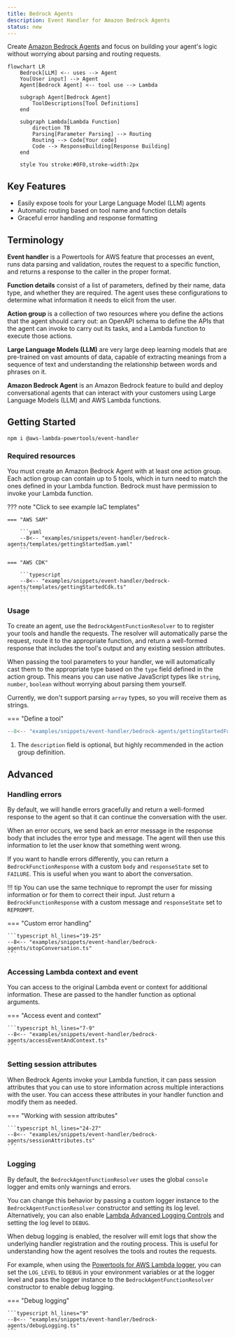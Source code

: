 ```yaml
---
title: Bedrock Agents
description: Event Handler for Amazon Bedrock Agents
status: new
---
```


<!-- markdownlint-disable MD043 -->

Create [Amazon Bedrock Agents](https://docs.aws.amazon.com/bedrock/latest/userguide/agents.html#agents-how) and focus on building your agent's logic without worrying about parsing and routing requests.

```mermaid
flowchart LR
    Bedrock[LLM] <-- uses --> Agent
    You[User input] --> Agent
    Agent[Bedrock Agent] <-- tool use --> Lambda

    subgraph Agent[Bedrock Agent]
        ToolDescriptions[Tool Definitions]
    end

    subgraph Lambda[Lambda Function]
        direction TB
        Parsing[Parameter Parsing] --> Routing
        Routing --> Code[Your code]
        Code --> ResponseBuilding[Response Building]
    end

    style You stroke:#0F0,stroke-width:2px
```

## Key Features

* Easily expose tools for your Large Language Model (LLM) agents
* Automatic routing based on tool name and function details
* Graceful error handling and response formatting

## Terminology

**Event handler** is a Powertools for AWS feature that processes an event, runs data parsing and validation, routes the request to a specific function, and returns a response to the caller in the proper format.

**Function details** consist of a list of parameters, defined by their name, data type, and whether they are required. The agent uses these configurations to determine what information it needs to elicit from the user.

**Action group** is a collection of two resources where you define the actions that the agent should carry out: an OpenAPI schema to define the APIs that the agent can invoke to carry out its tasks, and a Lambda function to execute those actions.

**Large Language Models (LLM)** are very large deep learning models that are pre-trained on vast amounts of data, capable of extracting meanings from a sequence of text and understanding the relationship between words and phrases on it.

**Amazon Bedrock Agent** is an Amazon Bedrock feature to build and deploy conversational agents that can interact with your customers using Large Language Models (LLM) and AWS Lambda functions.

## Getting Started

```shell
npm i @aws-lambda-powertools/event-handler
```

### Required resources

You must create an Amazon Bedrock Agent with at least one action group. Each action group can contain up to 5 tools, which in turn need to match the ones defined in your Lambda function. Bedrock must have permission to invoke your Lambda function.

??? note "Click to see example IaC templates"

    === "AWS SAM"

        ```yaml
        --8<-- "examples/snippets/event-handler/bedrock-agents/templates/gettingStartedSam.yaml"
        ```

    === "AWS CDK"

        ```typescript
        --8<-- "examples/snippets/event-handler/bedrock-agents/templates/gettingStartedCdk.ts"
        ```

### Usage

To create an agent, use the `BedrockAgentFunctionResolver` to to register your tools and handle the requests. The resolver will automatically parse the request, route it to the appropriate function, and return a well-formed response that includes the tool's output and any existing session attributes.

When passing the tool parameters to your handler, we will automatically cast them to the appropriate type based on the `type` field defined in the action group. This means you can use native JavaScript types like `string`, `number`, `boolean` without worrying about parsing them yourself.

Currently, we don't support parsing `array` types, so you will receive them as strings.

=== "Define a tool"

  ```typescript hl_lines="4 6 20"
  --8<-- "examples/snippets/event-handler/bedrock-agents/gettingStartedFunctionsTool.ts"
  ```
  
  1. The `description` field is optional, but highly recommended in the action group definition.

## Advanced

### Handling errors

By default, we will handle errors gracefully and return a well-formed response to the agent so that it can continue the conversation with the user.

When an error occurs, we send back an error message in the response body that includes the error type and message. The agent will then use this information to let the user know that something went wrong.

If you want to handle errors differently, you can return a `BedrockFunctionResponse` with a custom `body` and `responseState` set to `FAILURE`. This is useful when you want to abort the conversation.

!!! tip
    You can use the same technique to reprompt the user for missing information or for them to correct their input. Just return a `BedrockFunctionResponse` with a custom message and `responseState` set to `REPROMPT`.

=== "Custom error handling"

    ```typescript hl_lines="19-25"
    --8<-- "examples/snippets/event-handler/bedrock-agents/stopConversation.ts"
    ```

### Accessing Lambda context and event

You can access to the original Lambda event or context for additional information. These are passed to the handler function as optional arguments.

=== "Access event and context"

    ```typescript hl_lines="7-9"
    --8<-- "examples/snippets/event-handler/bedrock-agents/accessEventAndContext.ts"
    ```

### Setting session attributes

When Bedrock Agents invoke your Lambda function, it can pass session attributes that you can use to store information across multiple interactions with the user. You can access these attributes in your handler function and modify them as needed.

=== "Working with session attributes"

    ```typescript hl_lines="24-27"
    --8<-- "examples/snippets/event-handler/bedrock-agents/sessionAttributes.ts"
    ```

### Logging

By default, the `BedrockAgentFunctionResolver` uses the global `console` logger and emits only warnings and errors.

You can change this behavior by passing a custom logger instance to the `BedrockAgentFunctionResolver` constructor and setting its log level. Alternatively, you can also enable [Lambda Advanced Logging Controls](https://docs.aws.amazon.com/lambda/latest/dg/monitoring-cloudwatchlogs-advanced.html) and setting the log level to `DEBUG`.

When debug logging is enabled, the resolver will emit logs that show the underlying handler registration and the routing process. This is useful for understanding how the agent resolves the tools and routes the requests.

For example, when using the [Powertools for AWS Lambda logger](../logger.md), you can set the `LOG_LEVEL` to `DEBUG` in your environment variables or at the logger level and pass the logger instance to the `BedrockAgentFunctionResolver` constructor to enable debug logging.

=== "Debug logging"

    ```typescript hl_lines="9"
    --8<-- "examples/snippets/event-handler/bedrock-agents/debugLogging.ts"
    ```
